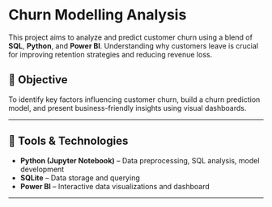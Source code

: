 # Churn Modelling Analysis

This project aims to analyze and predict customer churn using a blend of **SQL**, **Python**, and **Power BI**. Understanding why customers leave is crucial for improving retention strategies and reducing revenue loss.

## 📌 Objective

To identify key factors influencing customer churn, build a churn prediction model, and present business-friendly insights using visual dashboards.

---

## 🔧 Tools & Technologies

- **Python (Jupyter Notebook)** – Data preprocessing, SQL analysis, model development
- **SQLite** – Data storage and querying
- **Power BI** – Interactive data visualizations and dashboard

---



